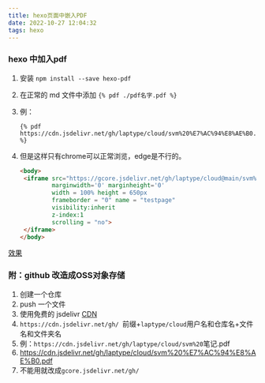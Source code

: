 ```yaml
---
title: hexo页面中嵌入PDF
date: 2022-10-27 12:04:32
tags: hexo
---
```




### hexo 中加入pdf

1. 安装 `npm install --save hexo-pdf`

2. 在正常的 md 文件中添加 `{% pdf ./pdf名字.pdf %}`

3. 例：

   ```
   {% pdf https://cdn.jsdelivr.net/gh/laptype/cloud/svm%20%E7%AC%94%E8%AE%B0.pdf %}
   ```


4. 但是这样只有chrome可以正常浏览，edge是不行的。

   ```html
   <body>
   	<iframe	src="https://gcore.jsdelivr.net/gh/laptype/cloud@main/svm%20%E7%AC%94%E8%AE%B0.pdf"
   			marginwidth='0' marginheight='0'
   			width = 100% height = 650px
   	        frameborder = "0" name = "testpage"
   			visibility:inherit
   			z-index:1
   	        scrolling = "no">
   	</iframe>
   </body>
   ```

   

[效果](/2022/10/27/SVM笔记一部分/)



### 附：github 改造成OSS对象存储

1. 创建一个仓库
2. push 一个文件
3. 使用免费的 jsdelivr [CDN](https://so.csdn.net/so/search?q=CDN&spm=1001.2101.3001.7020)
4. `https://cdn.jsdelivr.net/gh/ `前缀+`laptype/cloud`用户名和仓库名+文件名和文件夹名
5. 例：`https://cdn.jsdelivr.net/gh/laptype/cloud/svm%20`笔记.pdf
6. https://cdn.jsdelivr.net/gh/laptype/cloud/svm%20%E7%AC%94%E8%AE%B0.pdf
7. 不能用就改成`gcore.jsdelivr.net/gh/`



